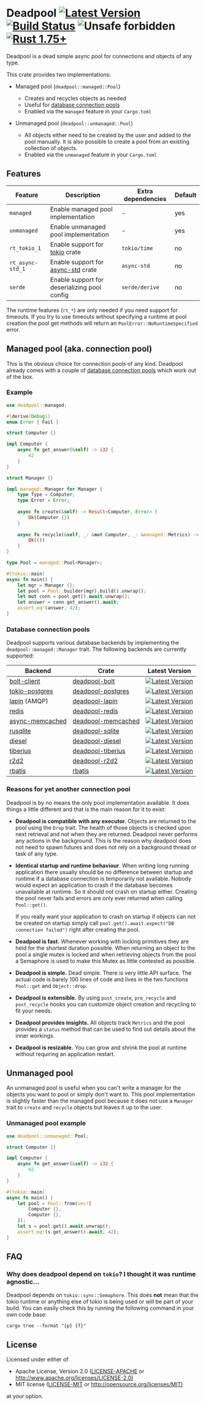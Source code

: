 # Deadpool [![Latest Version](https://img.shields.io/crates/v/deadpool.svg)](https://crates.io/crates/deadpool) [![Build Status](https://img.shields.io/github/actions/workflow/status/bikeshedder/deadpool/ci.yml?branch=master)](https://github.com/bikeshedder/deadpool/actions?query=workflow%3ARust) ![Unsafe forbidden](https://img.shields.io/badge/unsafe-forbidden-success.svg "Unsafe forbidden") [![Rust 1.75+](https://img.shields.io/badge/rustc-1.75+-lightgray.svg "Rust 1.75+")](https://blog.rust-lang.org/2023/12/28/Rust-1.75.0.html)


Deadpool is a dead simple async pool for connections and objects
of any type.

This crate provides two implementations:

- Managed pool (`deadpool::managed::Pool`)
  - Creates and recycles objects as needed
  - Useful for [database connection pools](#database-connection-pools)
  - Enabled via the `managed` feature in your `Cargo.toml`

- Unmanaged pool (`deadpool::unmanaged::Pool`)
  - All objects either need to be created by the user and added to the
    pool manually. It is also possible to create a pool from an existing
    collection of objects.
  - Enabled via the `unmanaged` feature in your `Cargo.toml`

## Features

| Feature | Description | Extra dependencies | Default |
| ------- | ----------- | ------------------ | ------- |
| `managed` | Enable managed pool implementation | - | yes |
| `unmanaged` | Enable unmanaged pool implementation | - | yes |
| `rt_tokio_1` | Enable support for [tokio](https://crates.io/crates/tokio) crate | `tokio/time` | no |
| `rt_async-std_1` | Enable support for [async-std](https://crates.io/crates/async-std) crate | `async-std` | no |
| `serde` | Enable support for deserializing pool config | `serde/derive` | no |

The runtime features (`rt_*`) are only needed if you need support for
timeouts. If you try to use timeouts without specifying a runtime at
pool creation the pool get methods will return an
`PoolError::NoRuntimeSpecified` error.

## Managed pool (aka. connection pool)

This is the obvious choice for connection pools of any kind. Deadpool already
comes with a couple of [database connection pools](#database-connection-pools)
which work out of the box.

### Example

```rust
use deadpool::managed;

#[derive(Debug)]
enum Error { Fail }

struct Computer {}

impl Computer {
    async fn get_answer(&self) -> i32 {
        42
    }
}

struct Manager {}

impl managed::Manager for Manager {
    type Type = Computer;
    type Error = Error;
    
    async fn create(&self) -> Result<Computer, Error> {
        Ok(Computer {})
    }
    
    async fn recycle(&self, _: &mut Computer, _: &managed::Metrics) -> managed::RecycleResult<Error> {
        Ok(())
    }
}

type Pool = managed::Pool<Manager>;

#[tokio::main]
async fn main() {
    let mgr = Manager {};
    let pool = Pool::builder(mgr).build().unwrap();
    let mut conn = pool.get().await.unwrap();
    let answer = conn.get_answer().await;
    assert_eq!(answer, 42);
}
```

### Database connection pools

Deadpool supports various database backends by implementing the
`deadpool::managed::Manager` trait. The following backends are
currently supported:

Backend | Crate | Latest Version |
------- | ----- | -------------- |
[bolt-client](https://crates.io/crates/bolt-client) | [deadpool-bolt](https://crates.io/crates/deadpool-bolt) | [![Latest Version](https://img.shields.io/crates/v/deadpool-bolt.svg)](https://crates.io/crates/deadpool-bolt) |
[tokio-postgres](https://crates.io/crates/tokio-postgres) | [deadpool-postgres](https://crates.io/crates/deadpool-postgres) | [![Latest Version](https://img.shields.io/crates/v/deadpool-postgres.svg)](https://crates.io/crates/deadpool-postgres) |
[lapin](https://crates.io/crates/lapin) (AMQP) | [deadpool-lapin](https://crates.io/crates/deadpool-lapin) | [![Latest Version](https://img.shields.io/crates/v/deadpool-lapin.svg)](https://crates.io/crates/deadpool-lapin) |
[redis](https://crates.io/crates/redis) | [deadpool-redis](https://crates.io/crates/deadpool-redis) | [![Latest Version](https://img.shields.io/crates/v/deadpool-redis.svg)](https://crates.io/crates/deadpool-redis) |
[async-memcached](https://crates.io/crates/async-memcached) | [deadpool-memcached](https://crates.io/crates/deadpool-memcached) | [![Latest Version](https://img.shields.io/crates/v/deadpool-memcached.svg)](https://crates.io/crates/deadpool-memcached) |
[rusqlite](https://crates.io/crates/rusqlite) | [deadpool-sqlite](https://crates.io/crates/deadpool-sqlite) | [![Latest Version](https://img.shields.io/crates/v/deadpool-sqlite.svg)](https://crates.io/crates/deadpool-sqlite) |
[diesel](https://crates.io/crates/diesel) | [deadpool-diesel](https://crates.io/crates/deadpool-diesel) | [![Latest Version](https://img.shields.io/crates/v/deadpool-diesel.svg)](https://crates.io/crates/deadpool-diesel) |
[tiberius](https://crates.io/crates/tiberius) | [deadpool-tiberius](https://crates.io/crates/deadpool-tiberius) | [![Latest Version](https://img.shields.io/crates/v/deadpool-tiberius.svg)](https://crates.io/crates/deadpool-tiberius) |
[r2d2](https://crates.io/crates/r2d2) | [deadpool-r2d2](https://crates.io/crates/deadpool-r2d2) | [![Latest Version](https://img.shields.io/crates/v/deadpool-r2d2.svg)](https://crates.io/crates/deadpool-r2d2) |
[rbatis](https://crates.io/crates/rbatis) | [rbatis](https://crates.io/crates/rbatis) | [![Latest Version](https://img.shields.io/crates/v/rbatis.svg)](https://crates.io/crates/rbatis) |

### Reasons for yet another connection pool

Deadpool is by no means the only pool implementation available. It does
things a little different and that is the main reason for it to exist:

- **Deadpool is compatible with any executor.** Objects are returned to the
  pool using the `Drop` trait. The health of those objects is checked upon
  next retrieval and not when they are returned. Deadpool never performs any
  actions in the background. This is the reason why deadpool does not need
  to spawn futures and does not rely on a background thread or task of any
  type.

- **Identical startup and runtime behaviour**. When writing long running
  application there usually should be no difference between startup and
  runtime if a database connection is temporarily not available. Nobody
  would expect an application to crash if the database becomes unavailable
  at runtime. So it should not crash on startup either. Creating the pool
  never fails and errors are only ever returned when calling `Pool::get()`.

  If you really want your application to crash on startup if objects can
  not be created on startup simply call
  `pool.get().await.expect("DB connection failed")` right after creating
  the pool.

- **Deadpool is fast.** Whenever working with locking primitives they are
  held for the shortest duration possible. When returning an object to the
  pool a single mutex is locked and when retrieving objects from the pool
  a Semaphore is used to make this Mutex as little contested as possible.

- **Deadpool is simple.** Dead simple. There is very little API surface.
  The actual code is barely 100 lines of code and lives in the two functions
  `Pool::get` and `Object::drop`.

- **Deadpool is extensible.** By using `post_create`, `pre_recycle` and
  `post_recycle` hooks you can customize object creation and recycling
  to fit your needs.

- **Deadpool provides insights.** All objects track `Metrics` and the pool
  provides a `status` method that can be used to find out details about
  the inner workings.

- **Deadpool is resizable.** You can grow and shrink the pool at runtime
  without requiring an application restart.


## Unmanaged pool

An unmanaged pool is useful when you can't write a manager for the objects
you want to pool or simply don't want to. This pool implementation is slightly
faster than the managed pool because it does not use a `Manager` trait to
`create` and `recycle` objects but leaves it up to the user.

### Unmanaged pool example

```rust
use deadpool::unmanaged::Pool;

struct Computer {}

impl Computer {
    async fn get_answer(&self) -> i32 {
        42
    }
}

#[tokio::main]
async fn main() {
    let pool = Pool::from(vec![
        Computer {},
        Computer {},
    ]);
    let s = pool.get().await.unwrap();
    assert_eq!(s.get_answer().await, 42);
}
```

## FAQ

### Why does deadpool depend on `tokio`? I thought it was runtime agnostic...

Deadpool depends on `tokio::sync::Semaphore`. This does **not** mean that
the tokio runtime or anything else of tokio is being used or will be part
of your build. You can easily check this by running the following command
in your own code base:

```shell
cargo tree --format "{p} {f}"
```

## License

Licensed under either of

- Apache License, Version 2.0 ([LICENSE-APACHE](LICENSE-APACHE) or <http://www.apache.org/licenses/LICENSE-2.0)>
- MIT license ([LICENSE-MIT](LICENSE-MIT) or <http://opensource.org/licenses/MIT)>

at your option.
